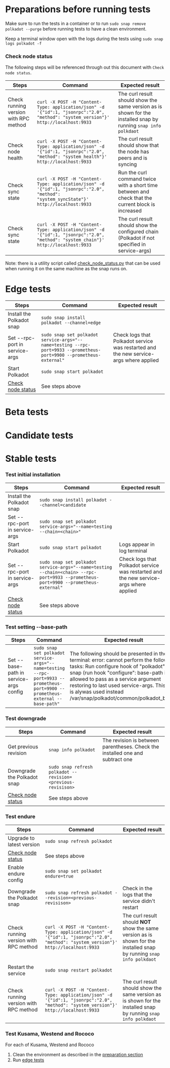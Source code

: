 # Preparations before running tests

Make sure to run the tests in a container or to run `sudo snap remove polkadot --purge` before running tests to have a clean environment.

Keep a terminal window open with the logs during the tests using `sudo snap logs polkadot -f`

### Check node status
The following steps will be referenced through out this document with `Check node status`.

| Steps                                 | Command                                                                                                                               | Expected result |
|---------------------------------------|---------------------------------------------------------------------------------------------------------------------------------------|-----------------|
| Check running version with RPC method | `curl -X POST -H "Content-Type: application/json" -d '{"id":1, "jsonrpc":"2.0", "method": "system_version"}' http://localhost:9933`   | The curl result should show the same version as is shown for the installed snap by running `snap info polkdaot` |
| Check node health                     | `curl -X POST -H "Content-Type: application/json" -d '{"id":1, "jsonrpc":"2.0", "method": "system_health"}' http://localhost:9933`    | The curl result should show that the node has peers and is syncing |
| Check sync state                      | `curl -X POST -H "Content-Type: application/json" -d '{"id":1, "jsonrpc":"2.0", "method": "system_syncState"}' http://localhost:9933` | Run the curl command twice with a short time between and check that the current block is increased |
| Check sync state                      | `curl -X POST -H "Content-Type: application/json" -d '{"id":1, "jsonrpc":"2.0", "method": "system_chain"}' http://localhost:9933`     | The curl result should show the configured chain (Polkadot if not specified in service-args) |

Note: there is a utility script called [check_node_status.py](check_node_status.py) that can be used when running it on the same machine as the snap runs on.

# Edge tests
| Steps                                   | Command                                                                                                                             | Expected result |
|-----------------------------------------|-------------------------------------------------------------------------------------------------------------------------------------|-----------------|
| Install the Polkadot snap               | `sudo snap install polkadot --channel=edge`                                                                                         |                 |
| Set --rpc-port in service-args          | `sudo snap set polkadot service-args="--name=testing --rpc-port=9933 --prometheus-port=9900 --prometheus-external"` | Check logs that Polkadot service was restarted and the new service-args where applied |
| Start Polkadot                          | `sudo snap start polkadot`                                                                                                          |                 |
| [Check node status](#Check-node-status) | See steps above                                                                                                                     |                 |

# Beta tests

# Candidate tests

# Stable tests

### Test initial installation

| Steps                                   | Command                                                                                                                             | Expected result |
|-----------------------------------------|-------------------------------------------------------------------------------------------------------------------------------------|-----------------|
| Install the Polkadot snap               | `sudo snap install polkadot --channel=candidate`                                                                                    |                 |
| Set --rpc-port in service-args          | `sudo snap set polkadot service-args="--name=testing --chain=<chain>"`                                                              |                 |
| Start Polkadot                          | `sudo snap start polkadot`                                                                                                          | Logs appear in log terminal |
| Set --rpc-port in service-args          | `sudo snap set polkadot service-args="--name=testing --chain=<chain> --rpc-port=9933 --prometheus-port=9900 --prometheus-external"` | Check logs that Polkadot service was restarted and the new service-args where applied |
| [Check node status](#Check-node-status) | See steps above                                                                                                                     |                 |



### Test setting --base-path

| Steps                                  | Command                                                                                                                         | Expected result |
|----------------------------------------|---------------------------------------------------------------------------------------------------------------------------------|-----------------|
| Set --base-path in service-args config | `sudo snap set polkadot service-args="--name=testing --rpc-port=9933 --prometheus-port=9900 --prometheus-external --base-path"` | The following should be presented in the terminal: error: cannot perform the following tasks: Run configure hook of "polkadot" snap (run hook "configure": base-path is not allowed to pass as a service argument restoring to last used service-args. This path is alywas used instead /var/snap/polkadot/common/polkadot_base.) |

### Test downgrade

| Steps                                   | Command                                                      | Expected result |
|-----------------------------------------|--------------------------------------------------------------|-----------------|
| Get previous revision                   | `snap info polkadot`                                         | The revision is between parentheses. Check the installed one and subtract one |
| Downgrade the Polkadot snap             | `sudo snap refresh polkadot --revision=<previous-revisison>` |                 |
| [Check node status](#Check-node-status) | See steps above                                              |                 |

### Test endure

| Steps                                   | Command                                                                                                                             | Expected result |
|-----------------------------------------|-------------------------------------------------------------------------------------------------------------------------------------|-----------------|
| Upgrade to latest version               | `sudo snap refresh polkadot`                                                                                                        |                 |
| [Check node status](#Check-node-status) | See steps above                                                                                                                     |                 |
| Enable endure config                    | `sudo snap set polkadot endure=true`                                                                                                |                 |
| Downgrade the Polkadot snap             | `sudo snap refresh polkadot --revision=<previous-revisison>`                                                                        | Check in the logs that the service didn't restart |
| Check running version with RPC method   | `curl -X POST -H "Content-Type: application/json" -d '{"id":1, "jsonrpc":"2.0", "method": "system_version"}' http://localhost:9933` | The curl result should __NOT__ show the same version as is shown for the installed snap by running `snap info polkdaot` |
| Restart the service                     | `sudo snap restart polkadot`                                                                                                        | 
| Check running version with RPC method   | `curl -X POST -H "Content-Type: application/json" -d '{"id":1, "jsonrpc":"2.0", "method": "system_version"}' http://localhost:9933` | The curl result should show the same version as is shown for the installed snap by running `snap info polkdaot` |

### Test Kusama, Westend and Rococo

For each of Kusama, Westend and Rococo
1. Clean the environment as described in the [preparation section](#preparations-before-running-tests)
1. Run [edge tests](#test-initial-installation)
